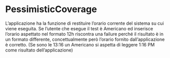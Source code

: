 # PessimisticCoverage
L’applicazione ha la funzione di restituire l’orario corrente del sistema su cui viene eseguita.
Se l’utente che esegue il test è Americano ed inserisce l’orario aspettato nel formato 12h riscontra una failure perché il risultato è in un formato differente, concettualmente però l’orario fornito dall’applicazione è corretto.
(Se sono le 13:16 un Americano si aspetta di leggere 1:16 PM come risultato dell’applicazione)
